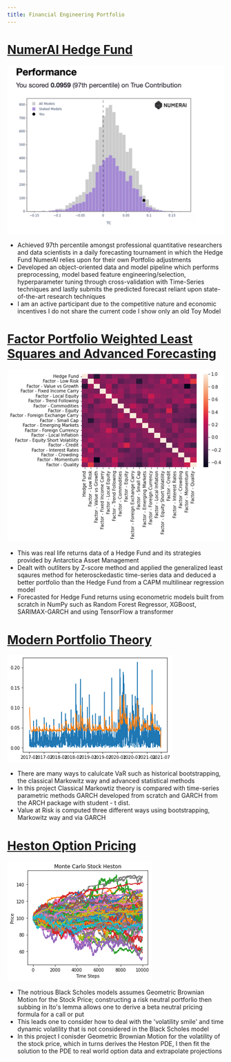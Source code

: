 ```yaml
---
title: Financial Engineering Portfolio
---
```


# [ NumerAI Hedge Fund](https://numer.ai/brsantos1)
![](/numeraires.png)
- Achieved 97th percentile amongst professional quantitative researchers and data scientists in a daily forecasting tournament in which the Hedge Fund NumerAI relies upon for their own Portfolio adjustments
- Developed an object-oriented data and model pipeline which performs preprocessing, model based feature engineering/selection, hyperparameter tuning through cross-validation with Time-Series techniques and lastly submits the predicted forecast reliant upon state-of-the-art research techniques 
- I am an active participant due to the competitive nature and economic incentives I do not share the current code I show only an old Toy Model


# [Factor Portfolio Weighted Least Squares and Advanced Forecasting](https://github.com/diracdyson/Antarctica-Managment-Returns)
![](/heatant.png)
- This was real life returns data of a Hedge Fund and its strategies provided by Antarctica Asset Management
- Dealt with outliters by Z-score method and applied the generalized least sqaures method for heterosckedastic time-series data and deduced a better portfolio than the Hedge Fund from a CAPM multilinear regression model
- Forecasted for Hedge Fund returns using econometric models built from scratch in NumPy such as Random Forest Regressor, XGBoost, SARIMAX-GARCH and using TensorFlow a transformer

# [Modern Portfolio Theory](https://github.com/diracdyson/VaRGARCH)
![](/Unknown-2.png)
- There are many ways to calulcate VaR such as historical bootstrapping, the classical Markowitz way and advanced statistical methods
- In this project Classical Markowtiz theory is compared with time-series parametric methods GARCH developed from scratch and GARCH from the ARCH package with student - t dist.
- Value at Risk is computed three different ways using bootstrapping, Markowitz way and via GARCH

# [Heston Option Pricing](https://www.github.com/diracdyson/HESTON)
![](/Unknown-1-1.png)
- The notrious Black Scholes models assumes Geometric Brownian Motion for the Stock Price; constructing a risk neutral portforlio then subbing in Ito's lemma allows one to derive a beta neutral pricing formula for a call or put
- This leads one to consider how to deal with the 'volatility smile' and time dynamic volatility that is not considered in the Black Scholes model
- In this project I conisder Geometric Brownian Motion for the volatility of the stock price, which in turns derives the Heston PDE, I then fit the solution to the PDE to real world option data and extrapolate projections

